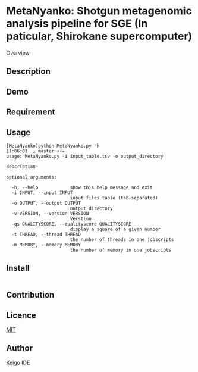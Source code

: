 MetaNyanko: Shotgun metagenomic analysis pipeline for SGE (In paticular, Shirokane supercomputer)
====

Overview

## Description

## Demo

## Requirement

## Usage

```
[MetaNyanko]python MetaNyanko.py -h                                                                                    11:06:03  ☁ master ☂⚡✭
usage: MetaNyanko.py -i input_table.tsv -o output_directory

description

optional arguments:

  -h, --help            show this help message and exit
  -i INPUT, --input INPUT
                        input files table (tab-separated)
  -o OUTPUT, --output OUTPUT
                        output directory
  -v VERSION, --version VERSION
                        Verstion
  -qs QUALITYSCORE, --qualityscore QUALITYSCORE
                        display a square of a given number
  -t THREAD, --thread THREAD
                        the number of threads in one jobscripts
  -m MEMORY, --memory MEMORY
                        the number of memory in one jobscripts
```

## Install

```

```

## Contribution

## Licence

[MIT](https://github.com/tcnksm/tool/blob/master/LICENCE)

## Author

[Keigo IDE](https://github.com/xvtyzn)

